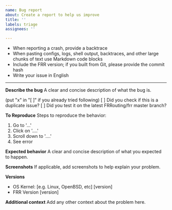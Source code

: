 ```yaml
---
name: Bug report
about: Create a report to help us improve
title: ''
labels: triage
assignees: ''

---
```


- When reporting a crash, provide a backtrace
- When pasting configs, logs, shell output, backtraces, and other large chunks of text use Markdown code blocks
- Include the FRR version; if you built from Git, please provide the commit hash
- Write your issue in English

---------------

**Describe the bug**
A clear and concise description of what the bug is.

(put "x" in "[ ]" if you already tried following)
[ ] Did you check if this is a duplicate issue?
[ ] Did you test it on the latest FRRouting/frr master branch?


**To Reproduce**
Steps to reproduce the behavior:
1. Go to '...'
2. Click on '....'
3. Scroll down to '....'
4. See error

**Expected behavior**
A clear and concise description of what you expected to happen.

**Screenshots**
If applicable, add screenshots to help explain your problem.

**Versions**
 - OS Kernel: [e.g. Linux, OpenBSD, etc] [version]
 - FRR Version [version]

**Additional context**
Add any other context about the problem here.

